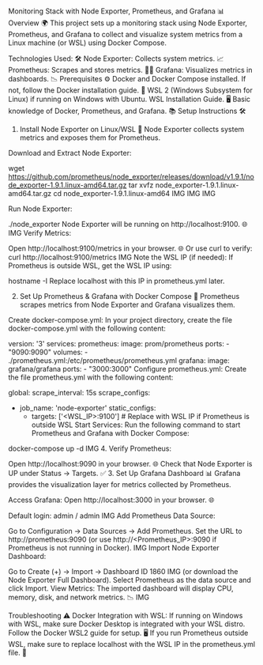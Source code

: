 Monitoring Stack with Node Exporter, Prometheus, and Grafana 📊
Overview 🌍
This project sets up a monitoring stack using Node Exporter, Prometheus, and Grafana to collect and visualize system metrics from a Linux machine (or WSL) using Docker Compose.

Technologies Used: 🛠️
Node Exporter: Collects system metrics. 📈
Prometheus: Scrapes and stores metrics. 🧑‍💻
Grafana: Visualizes metrics in dashboards. 📉
Prerequisites ⚙️
Docker and Docker Compose installed.
If not, follow the Docker installation guide. 🐋
WSL 2 (Windows Subsystem for Linux) if running on Windows with Ubuntu.
WSL Installation Guide. 🖥️
Basic knowledge of Docker, Prometheus, and Grafana. 📚
Setup Instructions 🛠️
1. Install Node Exporter on Linux/WSL 🔧
Node Exporter collects system metrics and exposes them for Prometheus.

Download and Extract Node Exporter:

wget https://github.com/prometheus/node_exporter/releases/download/v1.9.1/node_exporter-1.9.1.linux-amd64.tar.gz
tar xvfz node_exporter-1.9.1.linux-amd64.tar.gz
cd node_exporter-1.9.1.linux-amd64
IMG IMG IMG

Run Node Exporter:

./node_exporter
Node Exporter will be running on http://localhost:9100. 🌐
IMG
Verify Metrics:

Open http://localhost:9100/metrics in your browser. 🌐
Or use curl to verify:
curl http://localhost:9100/metrics
IMG
Note the WSL IP (if needed): If Prometheus is outside WSL, get the WSL IP using:

hostname -I
Replace localhost with this IP in prometheus.yml later.

2. Set Up Prometheus & Grafana with Docker Compose 🚢
Prometheus scrapes metrics from Node Exporter and Grafana visualizes them.

Create docker-compose.yml: In your project directory, create the file docker-compose.yml with the following content:

version: '3'
services:
  prometheus:
    image: prom/prometheus
    ports:
      - "9090:9090"
    volumes:
      - ./prometheus.yml:/etc/prometheus/prometheus.yml
  grafana:
    image: grafana/grafana
    ports:
      - "3000:3000"
Configure prometheus.yml: Create the file prometheus.yml with the following content:

global:
  scrape_interval: 15s
scrape_configs:
  - job_name: 'node-exporter'
    static_configs:
      - targets: ['<WSL_IP>:9100']  # Replace with WSL IP if Prometheus is outside WSL
Start Services: Run the following command to start Prometheus and Grafana with Docker Compose:

docker-compose up -d
IMG 4. Verify Prometheus:

Open http://localhost:9090 in your browser. 🌐
Check that Node Exporter is UP under Status → Targets. ✅
3. Set Up Grafana Dashboard 📊
Grafana provides the visualization layer for metrics collected by Prometheus.

Access Grafana: Open http://localhost:3000 in your browser. 🌐

Default login: admin / admin IMG
Add Prometheus Data Source:

Go to Configuration → Data Sources → Add Prometheus.
Set the URL to http://prometheus:9090 (or use http://<Prometheus_IP>:9090 if Prometheus is not running in Docker).
IMG
Import Node Exporter Dashboard:

Go to Create (+) → Import → Dashboard ID 1860 IMG (or download the Node Exporter Full Dashboard).
Select Prometheus as the data source and click Import.
View Metrics: The imported dashboard will display CPU, memory, disk, and network metrics. 📉 IMG

Troubleshooting ⚠️
Docker Integration with WSL: If running on Windows with WSL, make sure Docker Desktop is integrated with your WSL distro. Follow the Docker WSL2 guide for setup. 🖥️
If you run Prometheus outside WSL, make sure to replace localhost with the WSL IP in the prometheus.yml file. 📡